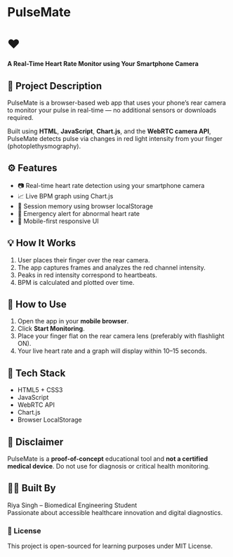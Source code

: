 # PulseMate
# ❤️

**A Real-Time Heart Rate Monitor using Your Smartphone Camera**

## 🔬 Project Description
PulseMate is a browser-based web app that uses your phone’s rear camera to monitor your pulse in real-time — no additional sensors or downloads required.

Built using **HTML**, **JavaScript**, **Chart.js**, and the **WebRTC camera API**, PulseMate detects pulse via changes in red light intensity from your finger (photoplethysmography).

## ⚙️ Features

- 📷 Real-time heart rate detection using your smartphone camera
- 📈 Live BPM graph using Chart.js
- 💾 Session memory using browser localStorage
- 🚨 Emergency alert for abnormal heart rate
- 📱 Mobile-first responsive UI

## 💡 How It Works

1. User places their finger over the rear camera.
2. The app captures frames and analyzes the red channel intensity.
3. Peaks in red intensity correspond to heartbeats.
4. BPM is calculated and plotted over time.

## 📲 How to Use

1. Open the app in your **mobile browser**.
2. Click **Start Monitoring**.
3. Place your finger flat on the rear camera lens (preferably with flashlight ON).
4. Your live heart rate and a graph will display within 10–15 seconds.

## 🧪 Tech Stack

- HTML5 + CSS3
- JavaScript
- WebRTC API
- Chart.js
- Browser LocalStorage

## 🚨 Disclaimer

PulseMate is a **proof-of-concept** educational tool and **not a certified medical device**. Do not use for diagnosis or critical health monitoring.

## 👩‍⚕️ Built By

Riya Singh – Biomedical Engineering Student  
Passionate about accessible healthcare innovation and digital diagnostics.



### 📎 License
This project is open-sourced for learning purposes under MIT License.


